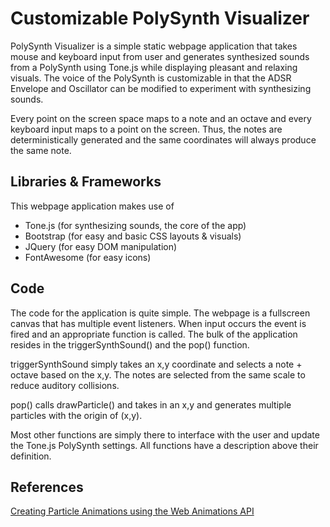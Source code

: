 # Customizable PolySynth Visualizer 
PolySynth Visualizer is a simple static webpage application that takes mouse and keyboard input from user and generates synthesized sounds from a PolySynth using Tone.js while displaying pleasant and relaxing visuals. The voice of the PolySynth is customizable in that the ADSR Envelope and Oscillator can be modified to experiment with synthesizing sounds. 

Every point on the screen space maps to a note and an octave and every keyboard input maps to a point on the screen. Thus, the notes are deterministically generated and the same coordinates will always produce the same note. 

## Libraries & Frameworks
This webpage application makes use of 
* Tone.js (for synthesizing sounds, the core of the app)
* Bootstrap (for easy and basic CSS layouts & visuals)
* JQuery (for easy DOM manipulation)
* FontAwesome (for easy icons)

## Code
The code for the application is quite simple. The webpage is a fullscreen canvas that has multiple event listeners. When input occurs the event is fired and an appropriate function is called. The bulk of the application resides in the triggerSynthSound() and the pop() function.

triggerSynthSound simply takes an x,y coordinate and selects a note + octave based on the x,y. The notes are selected from the same scale to reduce auditory collisions.

pop() calls drawParticle() and takes in an x,y and generates multiple particles with the origin of (x,y).

Most other functions are simply there to interface with the user and update the Tone.js PolySynth settings. All functions have a description above their definition.

## References
[Creating Particle Animations using the Web Animations API](https://css-tricks.com/playing-with-particles-using-the-web-animations-api/)